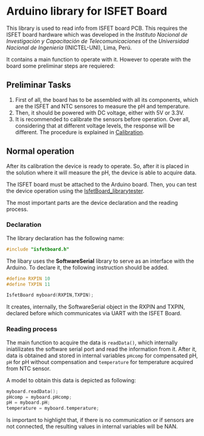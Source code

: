 # Arduino library for ISFET Board

This library is used to read info from ISFET board PCB. This requires the ISFET board hardware which was developed in the *Instituto Nacional de Investigación y Capacitación de Telecomunicaciones* of the *Universidad Nacional de Ingeniería* (INICTEL-UNI), Lima, Perú.

It contains a main function to operate with it. However to operate with the board some preliminar steps are requiered:

## Preliminar Tasks
1. First of all, the board has to be assembled with all its components, which are the ISFET and NTC sensores to measure the pH and temperature.
2. Then, it should be powered with DC voltage, either with 5V or 3.3V.
3. It is recommended to calibrate the sensors before operation. Over all, considering that at different voltage levels, the response will be different. The procedure is explained in [Calibration](Calibration.md).

## Normal operation
After its calibration the device is ready to operate. So, after it is placed in the solution where it will measure the pH, the device is able to acquire data.

The ISFET board must be attached to the Arduino board. Then, you can test the device operation using the [IsfetBoard_librarytester](./examples/IsfetBoard_librarytester/IsfetBoard_librarytester.ino).

The most important parts are the device declaration and the reading process.

### Declaration
The library declaration has the following name:
```C++
#include "isfetboard.h"
```

The libary uses the **SoftwareSerial** library to serve as an interface with the Arduino. To declare it, the following instruction should be added.

```C++
#define RXPIN 10
#define TXPIN 11

IsfetBoard myboard(RXPIN,TXPIN);
```

It creates, internally, the SoftwareSerial object in the RXPIN and TXPIN, declared before which communicates via UART with the ISFET Board.


### Reading process
The main function to acquire the data is `readData()`, which internally iniatilizates the software serial port and read the information from it. After it, data is obtained and stored in internal variables `pHcomp` for compensated pH, `pH` for pH without compensation and `temperature` for temperature acquired from NTC sensor.

A model to obtain this data is depicted as following:

```C++
myboard.readData();
pHcomp = myboard.pHcomp;
pH = myboard.pH;
temperature = myboard.temperature;
```

Is important to highlight that, if there is no communication or if sensors are not connected, the resulting values in internal variables will be NAN.

